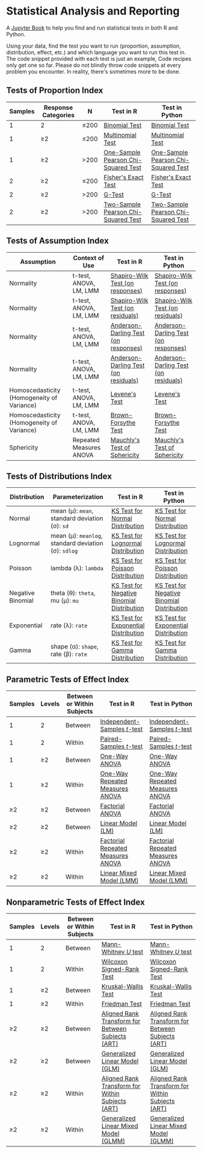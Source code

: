 # Statistical Analysis and Reporting

A [Jupyter Book](https://jupyterbook.org/en/stable/intro.html) to help you find and run statistical tests in both R and Python.

Using your data, find the test you want to run (proportion, assumption, distribution, effect, etc.) and which language you want to run this test in. The code snippet provided with each test is just an example, Code recipes only get one so far. Please do not blindly throw code snippets at every problem you encounter. In reality, there's sometimes more to be done.

## Tests of Proportion Index

| Samples | Response Categories | N    | Test in R                                                                                                                 | Test in Python                                                                                                             |
|---------|---------------------|------|-----------------------------------------------------------------------------------------------------------------------------|------------------------------------------------------------------------------------------------------------------------------|
| 1       | 2                   | ≤200 | [Binomial Test](./content/01-proportions/one-sample-tests-r.html#binomial-test)                                             | [Binomial Test](./content/01-proportions/one-sample-tests-py.html#binomial-test)                                             |
| 1       | ≥2                  | ≤200 | [Multinomial Test](./content/01-proportions/one-sample-tests-r.html#multinomial-test)                                       | [Multinomial Test](./content/01-proportions/one-sample-tests-py.html#multinomial-test)                                       |
| 1       | ≥2                  | >200 | [One-Sample Pearson Chi-Squared Test](./content/01-proportions/one-sample-tests-r.html#one-sample-pearson-chi-squared-test) | [One-Sample Pearson Chi-Squared Test](./content/01-proportions/one-sample-tests-py.html#one-sample-pearson-chi-squared-test) |
| 2       | ≥2                  | ≤200 | [Fisher's Exact Test](./content/01-proportions/two-sample-tests-r.html#fisher-s-exact-test) | [Fisher's Exact Test](./content/01-proportions/two-sample-tests-py.html#fisher-s-exact-test) |
| 2       | ≥2                  | >200 | [G-Test](./content/01-proportions/two-sample-tests-r.html#g-test) | [G-Test](./content/01-proportions/two-sample-tests-py.html#g-test) |
| 2       | ≥2                  | >200 | [Two-Sample Pearson Chi-Squared Test](./content/01-proportions/two-sample-tests-r.html#two-sample-pearson-chi-squared-test) | [Two-Sample Pearson Chi-Squared Test](./content/01-proportions/two-sample-tests-py.html#two-sample-pearson-chi-squared-test) |

## Tests of Assumption Index

| Assumption | Context of Use | Test in R                                                                                                                 | Test in Python                                                                                                             |
|---------|---------------------|-----------------------------------------------------------------------------------------------------------------------------|------------------------------------------------------------------------------------------------------------------------------|
| Normality       | t-test, ANOVA, LM, LMM                   | [Shapiro-Wilk Test (on responses)](./content/02-assumptions-and-distributions/anova-r.html#shapiro-wilk-test-on-responses)                                             | [Shapiro-Wilk Test (on responses)](./content/content/02-assumptions-and-distributions/anova-py.html#shapiro-wilk-test-on-responses)                                             |
| Normality       | t-test, ANOVA, LM, LMM                   | [Shapiro-Wilk Test (on residuals)](./content/02-assumptions-and-distributions/anova-r.html#shapiro-wilk-test-on-residuals)                                             | [Shapiro-Wilk Test (on residuals)](./content/content/02-assumptions-and-distributions/anova-py.html#shapiro-wilk-test-on-residuals)                                             |
| Normality       | t-test, ANOVA, LM, LMM                   | [Anderson-Darling Test (on responses)](./content/02-assumptions-and-distributions/anova-r.html#anderson-darling-test-on-responses)                                             | [Anderson-Darling Test (on responses)](./content/02-assumptions-and-distributions/anova-py.html#anderson-darling-test-on-responses)                                             |
| Normality       | t-test, ANOVA, LM, LMM                   | [Anderson-Darling Test (on residuals)](./content/02-assumptions-and-distributions/anova-r.html#anderson-darling-test-on-residuals)                                             | [Anderson-Darling Test (on residuals)](./content/02-assumptions-and-distributions/anova-py.html#anderson-darling-test-on-residuals)                                             |
| Homoscedasticity (Homogeneity of Variance)       | t-test, ANOVA, LM, LMM                   | [Levene's Test](./content/02-assumptions-and-distributions/anova-r.html#levene-s-test)                                             | [Levene's Test](./content/02-assumptions-and-distributions/anova-py.html#levene-s-test)                                             |
| Homoscedasticity (Homogeneity of Variance)       | t-test, ANOVA, LM, LMM                   | [Brown-Forsythe Test](./content/02-assumptions-and-distributions/anova-r.html#brown-forsythe-test)                                             | [Brown-Forsythe Test](./content/02-assumptions-and-distributions/anova-py.html#brown-forsythe-test)                                             |
| Sphericity       | Repeated Measures ANOVA                   | [Mauchly's Test of Sphericity](./content/02-assumptions-and-distributions/anova-r.html#mauchly-s-test-of-sphericity)                                             | [Mauchly's Test of Sphericity](./content/02-assumptions-and-distributions/anova-py.html#mauchly-s-test-of-sphericity)                                             |

## Tests of Distributions Index

| Distribution | Parameterization | Test in R | Test in Python |
|--------------|------------------|-----------|----------------|
| Normal | mean (μ): `mean`, standard deviation (σ): `sd` | [KS Test for Normal Distribution](./content/02-assumptions-and-distributions/distributions-r.html#normal-distribution) | [KS Test for Normal Distribution](./content/02-assumptions-and-distributions/distributions-py.html#normal-distribution) |
| Lognormal | mean (μ): `meanlog`, standard deviation (σ): `sdlog` | [KS Test for Lognormal Distribution](./content/02-assumptions-and-distributions/distributions-r.html#lognormal-distribution) | [KS Test for Lognormal Distribution](./content/02-assumptions-and-distributions/distributions-py.html#lognormal-distribution) |
| Poisson | lambda (λ): `lambda` | [KS Test for Poisson Distribution](./content/02-assumptions-and-distributions/distributions-r.html#poisson-distribution) | [KS Test for Poisson Distribution](./content/02-assumptions-and-distributions/distributions-py.html#poisson-distribution) |
| Negative Binomial | theta (θ): `theta`, mu (μ): `mu` | [KS Test for Negative Binomial Distribution](./content/02-assumptions-and-distributions/distributions-r.html#negative-binomial-distribution) | [KS Test for Negative Binomial Distribution](./content/02-assumptions-and-distributions/distributions-py.html#negative-binomial-distribution) |
| Exponential | rate (λ): `rate` | [KS Test for Exponential Distribution](./content/02-assumptions-and-distributions/distributions-r.html#exponential-distribution) | [KS Test for Exponential Distribution](./content/02-assumptions-and-distributions/distributions-py.html#exponential-distribution) |
| Gamma | shape (α): `shape`, rate (β): `rate` | [KS Test for Gamma Distribution](./content/02-assumptions-and-distributions/distributions-r.html#gamma-distribution) | [KS Test for Gamma Distribution](./content/02-assumptions-and-distributions/distributions-py.html#gamma-distribution) |

## Parametric Tests of Effect Index

| Samples | Levels | Between or Within Subjects | Test in R                                                                                                  | Test in Python                                                                                              |
|---------|--------|----------------------------|------------------------------------------------------------------------------------------------------------|-------------------------------------------------------------------------------------------------------------|
| 1       | 2      | Between                    | [Independent-Samples _t_-test](./content/03-parametric/one-factor-tests-r.html#independent-samples-t-test) | [Independent-Samples _t_-test](./content/03-parametric/one-factor-tests-py.html#independent-samples-t-test) |
| 1       | 2      | Within                     | [Paired-Samples _t_-test](./content/03-parametric/one-factor-tests-r.html#paired-samples-t-test)           | [Paired-Samples _t_-test](./content/03-parametric/one-factor-tests-py.html#paired-samples-t-test)           |
| 1       | ≥2      | Between                     | [One-Way ANOVA](./content/03-parametric/one-factor-tests-r.html#one-way-anova)           | [One-Way ANOVA](./content/03-parametric/one-factor-tests-py.html#one-way-anova)           |
| 1       | ≥2      | Within                     | [One-Way Repeated Measures ANOVA](./content/03-parametric/one-factor-tests-r.html#one-way-repeated-measures-anova)           | [One-Way Repeated Measures ANOVA](./content/03-parametric/one-factor-tests-py.html#one-way-repeated-measures-anova)           |
| ≥2       | ≥2      | Between                     | [Factorial ANOVA](./content/03-parametric/multiple-factor-tests-r.html#factorial-anova)           | [Factorial ANOVA](./content/03-parametric/multiple-factor-tests-py.html#factorial-anova)           |
| ≥2       | ≥2      | Between                     | [Linear Model (LM)](./content/03-parametric/multiple-factor-tests-r.html#linear-model-lm)           | [Linear Model (LM)](./content/03-parametric/multiple-factor-tests-py.html#linear-model-lm)           |
| ≥2       | ≥2      | Within                     | [Factorial Repeated Measures ANOVA](./content/03-parametric/multiple-factor-tests-r.html#factorial-repeated-measures-anova)           | [Factorial Repeated Measures ANOVA](./content/03-parametric/multiple-factor-tests-py.html#factorial-repeated-measures-anova)           |
| ≥2       | ≥2      | Within                     | [Linear Mixed Model (LMM)](./content/03-parametric/multiple-factor-tests-r.html#linear-mixed-model-lmm)           | [Linear Mixed Model (LMM)](./content/03-parametric/multiple-factor-tests-py.html#linear-mixed-model-lmm)           |

## Nonparametric Tests of Effect Index

| Samples | Levels | Between or Within Subjects | Test in R                                                                                                  | Test in Python                                                                                              |
|---------|--------|----------------------------|------------------------------------------------------------------------------------------------------------|-------------------------------------------------------------------------------------------------------------|
| 1       | 2      | Between                    | [Mann-Whitney _U_ test](./content/04-nonparametric/one-factor-tests-r.html#mann-whitney-u-test) | [Mann-Whitney _U_ test](./content/04-nonparametric/one-factor-tests-py.html#mann-whitney-u-test) |
| 1       | 2      | Within                    | [Wilcoxon Signed-Rank Test](./content/04-nonparametric/one-factor-tests-r.html#wilcoxon-signed-rank-test) | [Wilcoxon Signed-Rank Test](./content/04-nonparametric/one-factor-tests-py.html#wilcoxon-signed-rank-test) |
| 1       | ≥2      | Between                    | [Kruskal-Wallis Test](./content/04-nonparametric/one-factor-tests-r.html#kruskal-wallis-test) | [Kruskal-Wallis Test](./content/04-nonparametric/one-factor-tests-py.html#kruskal-wallis-test) |
| 1       | ≥2      | Within                    | [Friedman Test](./content/04-nonparametric/one-factor-tests-r.html#friedman-test) | [Friedman Test](./content/04-nonparametric/one-factor-tests-py.html#friedman-test) |
| ≥2       | ≥2      | Between                    | [Aligned Rank Transform for Between Subjects (ART)](./content/04-nonparametric/multiple-factor-tests-r.html#aligned-rank-transform-for-between-subjects-art) | [Aligned Rank Transform for Between Subjects (ART)](./content/04-nonparametric/multiple-factor-tests-py.html#aligned-rank-transform-for-between-subjects-art) |
| ≥2       | ≥2      | Between                    | [Generalized Linear Model (GLM)]() | [Generalized Linear Model (GLM)]() |
| ≥2       | ≥2      | Within                    | [Aligned Rank Transform for Within Subjects (ART)](./content/04-nonparametric/multiple-factor-tests-r.html#aligned-rank-transform-for-within-subjects-art) | [Aligned Rank Transform for Within Subjects (ART)](./content/04-nonparametric/multiple-factor-tests-py.html#aligned-rank-transform-for-within-subjects-art) |
| ≥2       | ≥2      | Within                    | [Generalized Linear Mixed Model (GLMM)]() | [Generalized Linear Mixed Model (GLMM)]() |